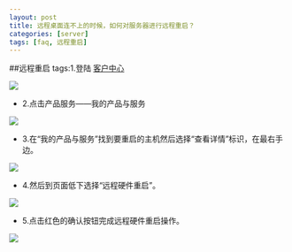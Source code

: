 ```yaml
---
layout: post
title: 远程桌面连不上的时候，如何对服务器进行远程重启？
categories: [server]
tags: [faq, 远程重启]
---
```


##远程重启
tags:1.登陆  [客户中心](http://portal.51hosting.com/clientarea.php)

![][1]

* 2.点击产品服务——我的产品与服务

![][2]

* 3.在“我的产品与服务”找到要重启的主机然后选择“查看详情”标识，在最右手边。

![][3]

* 4.然后到页面低下选择“远程硬件重启”。

![][4]

* 5.点击红色的确认按钮完成远程硬件重启操作。

![][5]

[1]:http://voga.emagineconcept.com/caicai/plesk11/b1.jpg
[2]:http://voga.emagineconcept.com/caicai/plesk11/b2.jpg
[3]:http://voga.emagineconcept.com/caicai/plesk11/b3.jpg
[4]:http://voga.emagineconcept.com/knowledgebase/rebootbutton.jpg
[5]:http://voga.emagineconcept.com/knowledgebase/rebootqueren.jpg